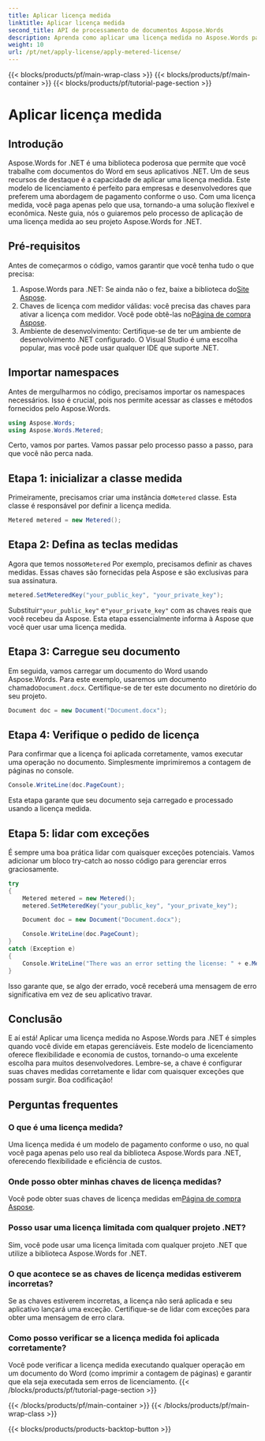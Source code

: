 ```yaml
---
title: Aplicar licença medida
linktitle: Aplicar licença medida
second_title: API de processamento de documentos Aspose.Words
description: Aprenda como aplicar uma licença medida no Aspose.Words para .NET com nosso guia passo a passo. Licenciamento flexível e econômico simplificado.
weight: 10
url: /pt/net/apply-license/apply-metered-license/
---
```


{{< blocks/products/pf/main-wrap-class >}}
{{< blocks/products/pf/main-container >}}
{{< blocks/products/pf/tutorial-page-section >}}

# Aplicar licença medida

## Introdução

Aspose.Words for .NET é uma biblioteca poderosa que permite que você trabalhe com documentos do Word em seus aplicativos .NET. Um de seus recursos de destaque é a capacidade de aplicar uma licença medida. Este modelo de licenciamento é perfeito para empresas e desenvolvedores que preferem uma abordagem de pagamento conforme o uso. Com uma licença medida, você paga apenas pelo que usa, tornando-a uma solução flexível e econômica. Neste guia, nós o guiaremos pelo processo de aplicação de uma licença medida ao seu projeto Aspose.Words for .NET.

## Pré-requisitos

Antes de começarmos o código, vamos garantir que você tenha tudo o que precisa:

1.  Aspose.Words para .NET: Se ainda não o fez, baixe a biblioteca do[Site Aspose](https://releases.aspose.com/words/net/).
2.  Chaves de licença com medidor válidas: você precisa das chaves para ativar a licença com medidor. Você pode obtê-las no[Página de compra Aspose](https://purchase.aspose.com/buy).
3. Ambiente de desenvolvimento: Certifique-se de ter um ambiente de desenvolvimento .NET configurado. O Visual Studio é uma escolha popular, mas você pode usar qualquer IDE que suporte .NET.

## Importar namespaces

Antes de mergulharmos no código, precisamos importar os namespaces necessários. Isso é crucial, pois nos permite acessar as classes e métodos fornecidos pelo Aspose.Words.

```csharp
using Aspose.Words;
using Aspose.Words.Metered;
```

Certo, vamos por partes. Vamos passar pelo processo passo a passo, para que você não perca nada.

## Etapa 1: inicializar a classe medida

 Primeiramente, precisamos criar uma instância do`Metered` classe. Esta classe é responsável por definir a licença medida.

```csharp
Metered metered = new Metered();
```

## Etapa 2: Defina as teclas medidas

 Agora que temos nosso`Metered` Por exemplo, precisamos definir as chaves medidas. Essas chaves são fornecidas pela Aspose e são exclusivas para sua assinatura.

```csharp
metered.SetMeteredKey("your_public_key", "your_private_key");
```

 Substituir`"your_public_key"` e`"your_private_key"` com as chaves reais que você recebeu da Aspose. Esta etapa essencialmente informa à Aspose que você quer usar uma licença medida.

## Etapa 3: Carregue seu documento

 Em seguida, vamos carregar um documento do Word usando Aspose.Words. Para este exemplo, usaremos um documento chamado`Document.docx`. Certifique-se de ter este documento no diretório do seu projeto.

```csharp
Document doc = new Document("Document.docx");
```

## Etapa 4: Verifique o pedido de licença

Para confirmar que a licença foi aplicada corretamente, vamos executar uma operação no documento. Simplesmente imprimiremos a contagem de páginas no console.

```csharp
Console.WriteLine(doc.PageCount);
```

Esta etapa garante que seu documento seja carregado e processado usando a licença medida.

## Etapa 5: lidar com exceções

É sempre uma boa prática lidar com quaisquer exceções potenciais. Vamos adicionar um bloco try-catch ao nosso código para gerenciar erros graciosamente.

```csharp
try
{
    Metered metered = new Metered();
    metered.SetMeteredKey("your_public_key", "your_private_key");

    Document doc = new Document("Document.docx");

    Console.WriteLine(doc.PageCount);
}
catch (Exception e)
{
    Console.WriteLine("There was an error setting the license: " + e.Message);
}
```

Isso garante que, se algo der errado, você receberá uma mensagem de erro significativa em vez de seu aplicativo travar.

## Conclusão

E aí está! Aplicar uma licença medida no Aspose.Words para .NET é simples quando você divide em etapas gerenciáveis. Este modelo de licenciamento oferece flexibilidade e economia de custos, tornando-o uma excelente escolha para muitos desenvolvedores. Lembre-se, a chave é configurar suas chaves medidas corretamente e lidar com quaisquer exceções que possam surgir. Boa codificação!

## Perguntas frequentes

### O que é uma licença medida?
Uma licença medida é um modelo de pagamento conforme o uso, no qual você paga apenas pelo uso real da biblioteca Aspose.Words para .NET, oferecendo flexibilidade e eficiência de custos.

### Onde posso obter minhas chaves de licença medidas?
 Você pode obter suas chaves de licença medidas em[Página de compra Aspose](https://purchase.aspose.com/buy).

### Posso usar uma licença limitada com qualquer projeto .NET?
Sim, você pode usar uma licença limitada com qualquer projeto .NET que utilize a biblioteca Aspose.Words for .NET.

### O que acontece se as chaves de licença medidas estiverem incorretas?
Se as chaves estiverem incorretas, a licença não será aplicada e seu aplicativo lançará uma exceção. Certifique-se de lidar com exceções para obter uma mensagem de erro clara.

### Como posso verificar se a licença medida foi aplicada corretamente?
Você pode verificar a licença medida executando qualquer operação em um documento do Word (como imprimir a contagem de páginas) e garantir que ela seja executada sem erros de licenciamento.
{{< /blocks/products/pf/tutorial-page-section >}}

{{< /blocks/products/pf/main-container >}}
{{< /blocks/products/pf/main-wrap-class >}}

{{< blocks/products/products-backtop-button >}}
